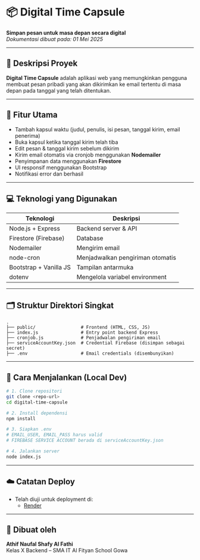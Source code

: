 # 📦 Digital Time Capsule
**Simpan pesan untuk masa depan secara digital**  
_Dokumentasi dibuat pada: 01 Mei 2025_

---

## 📝 Deskripsi Proyek
**Digital Time Capsule** adalah aplikasi web yang memungkinkan pengguna membuat pesan pribadi yang akan dikirimkan ke email tertentu di masa depan pada tanggal yang telah ditentukan.

---

## 🔧 Fitur Utama

- Tambah kapsul waktu (judul, penulis, isi pesan, tanggal kirim, email penerima)
- Buka kapsul ketika tanggal kirim telah tiba
- Edit pesan & tanggal kirim sebelum dikirim
- Kirim email otomatis via cronjob menggunakan **Nodemailer**
- Penyimpanan data menggunakan **Firestore**
- UI responsif menggunakan Bootstrap
- Notifikasi error dan berhasil

---

## 💻 Teknologi yang Digunakan

| Teknologi         | Deskripsi                       |
|------------------|---------------------------------|
| Node.js + Express| Backend server & API            |
| Firestore (Firebase)| Database                     |
| Nodemailer       | Mengirim email                  |
| node-cron        | Menjadwalkan pengiriman otomatis|
| Bootstrap + Vanilla JS | Tampilan antarmuka        |
| dotenv           | Mengelola variabel environment  |

---

## 🗂️ Struktur Direktori Singkat

```
.
├── public/                 # Frontend (HTML, CSS, JS)
├── index.js                # Entry point backend Express
├── cronjob.js              # Penjadwalan pengiriman email
├── serviceAccountKey.json  # Credential Firebase (disimpan sebagai secret)
├── .env                    # Email credentials (disembunyikan)
```

---

## 🚀 Cara Menjalankan (Local Dev)

```bash
# 1. Clone repositori
git clone <repo-url>
cd digital-time-capsule

# 2. Install dependensi
npm install

# 3. Siapkan .env
# EMAIL_USER, EMAIL_PASS harus valid
# FIREBASE SERVICE ACCOUNT berada di serviceAccountKey.json

# 4. Jalankan server
node index.js
```

---

## ☁️ Catatan Deploy

- Telah diuji untuk deployment di:
  - [Render](https://digitaltimecapsule-caon.onrender.com)

---

## 👤 Dibuat oleh
**Athif Naufal Shafy Al Fathi**  
Kelas X Backend – SMA IT Al Fityan School Gowa

